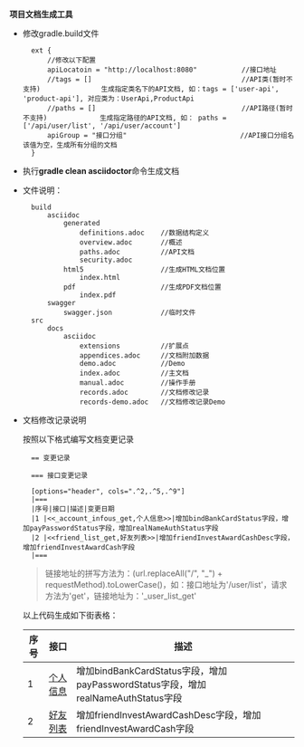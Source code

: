 **项目文档生成工具**
    
* 修改gradle.build文件

        ext {
            //修改以下配置
            apiLocatoin = "http://localhost:8080"           //接口地址
            //tags = []                                     //API类(暂时不支持)               生成指定类名下的API文档, 如：tags = ['user-api', 'product-api'], 对应类为：UserApi,ProductApi
            //paths = []                                    //API路径(暂时不支持)             生成指定路径的API文档, 如： paths = ['/api/user/list', '/api/user/account'] 
            apiGroup = "接口分组"                            //API接口分组名        该值为空，生成所有分组的文档
        }


* 执行**gradle clean asciidoctor**命令生成文档

* 文件说明：

        build
            asciidoc
                generated
                    definitions.adoc    //数据结构定义
                    overview.adoc       //概述
                    paths.adoc          //API文档
                    security.adoc       
                html5                   //生成HTML文档位置
                    index.html
                pdf                     //生成PDF文档位置
                    index.pdf
            swagger
                swagger.json            //临时文件
        src
            docs
                asciidoc
                    extensions          //扩展点
                    appendices.adoc     //文档附加数据
                    demo.adoc           //Demo
                    index.adoc          //主文档
                    manual.adoc         //操作手册
                    records.adoc        //文档修改记录
                    records-demo.adoc   //文档修改记录Demo
                    
             
* 文档修改记录说明
    
    按照以下格式编写文档变更记录
    
        == 变更记录
        
        === 接口变更记录
        
        [options="header", cols=".^2,.^5,.^9"]
        |===
        |序号|接口|描述|变更日期
        |1 |<<_account_infous_get,个人信息>>|增加bindBankCardStatus字段，增加payPasswordStatus字段，增加realNameAuthStatus字段
        |2 |<<friend_list_get,好友列表>>|增加friendInvestAwardCashDesc字段，增加friendInvestAwardCash字段
        |===
    > 链接地址的拼写方法为：(url.replaceAll("/", "_") + requestMethod).toLowerCase()，如：接口地址为'/user/list'，请求方法为'get'，链接地址为：'_user_list_get'
                
    以上代码生成如下街表格：
    
    序号 | 接口 |描述
    ---|--- |---
    |1 |[个人信息](_account_infous_get)|增加bindBankCardStatus字段，增加payPasswordStatus字段，增加realNameAuthStatus字段
    |2 |[好友列表](_friend_list_get)|增加friendInvestAwardCashDesc字段，增加friendInvestAwardCash字段